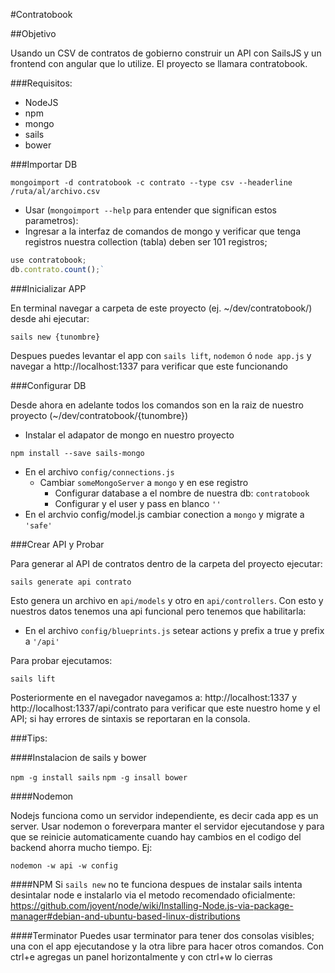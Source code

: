 #Contratobook

##Objetivo

Usando un CSV de contratos de gobierno construir un API con SailsJS y un frontend con angular que lo utilize. El proyecto se llamara contratobook.

###Requisitos:

* NodeJS
* npm
* mongo
* sails
* bower


###Importar DB

`mongoimport -d contratobook -c contrato --type csv --headerline /ruta/al/archivo.csv`

- Usar (`mongoimport --help` para entender que significan estos parametros): 
- Ingresar a la interfaz de comandos de mongo y verificar que tenga registros nuestra collection (tabla) deben ser 101 registros;

```javascript
use contratobook;
db.contrato.count();`
```

###Inicializar APP

En terminal navegar a carpeta de este proyecto (ej. ~/dev/contratobook/) desde ahi ejecutar:

`sails new {tunombre}`

Despues puedes levantar el app con `sails lift`, `nodemon` ó `node app.js` y navegar a http://localhost:1337 para verificar que este funcionando

###Configurar DB

Desde ahora en adelante todos los comandos son en la raiz de nuestro proyecto (~/dev/contratobook/{tunombre})

- Instalar el adapator de mongo en nuestro proyecto

`npm install --save sails-mongo`

- En el archivo `config/connections.js` 
  - Cambiar `someMongoServer` a `mongo` y en ese registro
    - Configurar database a el nombre de nuestra db: `contratobook`
    - Configurar y el user y pass en blanco `''`
- En el archvio config/model.js cambiar conection a `mongo` y migrate a `'safe'`

###Crear API y Probar

Para generar al API de contratos dentro de la carpeta del proyecto ejecutar:

`sails generate api contrato`

Esto genera un archivo en `api/models` y otro en `api/controllers`. Con esto y nuestros datos tenemos una api funcional pero tenemos que habilitarla:

- En el archivo `config/blueprints.js` setear actions y prefix a true y prefix a `'/api'`

Para probar ejecutamos:

`sails lift`

Posteriormente en el navegador navegamos a: http://localhost:1337 y http://localhost:1337/api/contrato para verificar que este nuestro home y el API; si hay errores de sintaxis se reportaran en la consola.


###Tips:

####Instalacion de sails y bower

`npm -g install sails`
`npm -g insall bower`

####Nodemon

Nodejs funciona como un servidor independiente, es decir cada app es un server. Usar nodemon o foreverpara manter el servidor ejecutandose y para que se reinicie automaticamente cuando hay cambios en el codigo del backend ahorra mucho tiempo. 
Ej:

`nodemon -w api -w config`

####NPM
Si `sails new` no te funciona despues de instalar sails intenta desintalar node e instalarlo via el metodo recomendado oficialmente:
https://github.com/joyent/node/wiki/Installing-Node.js-via-package-manager#debian-and-ubuntu-based-linux-distributions

####Terminator
Puedes usar terminator para tener dos consolas visibles; una con el app ejecutandose y la otra libre para hacer otros comandos. Con ctrl+e agregas un panel horizontalmente y con ctrl+w lo cierras